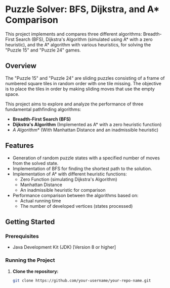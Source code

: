 # Puzzle Solver: BFS, Dijkstra, and A* Comparison

This project implements and compares three different algorithms: Breadth-First Search (BFS), Dijkstra's Algorithm (simulated using A* with a zero heuristic), and the A* algorithm with various heuristics, for solving the "Puzzle 15" and "Puzzle 24" games.

## Overview

The "Puzzle 15" and "Puzzle 24" are sliding puzzles consisting of a frame of numbered square tiles in random order with one tile missing. The objective is to place the tiles in order by making sliding moves that use the empty space.

This project aims to explore and analyze the performance of three fundamental pathfinding algorithms:

- **Breadth-First Search (BFS)**
- **Dijkstra's Algorithm** (Implemented as A* with a zero heuristic function)
- **A* Algorithm** (With Manhattan Distance and an inadmissible heuristic)

## Features

- Generation of random puzzle states with a specified number of moves from the solved state.
- Implementation of BFS for finding the shortest path to the solution.
- Implementation of A* with different heuristic functions:
  - Zero Function (simulating Dijkstra's Algorithm)
  - Manhattan Distance
  - An inadmissible heuristic for comparison
- Performance comparison between the algorithms based on:
  - Actual running time
  - The number of developed vertices (states processed)

## Getting Started

### Prerequisites

- Java Development Kit (JDK) [Version 8 or higher]

### Running the Project

1. **Clone the repository:**

   ```sh
   git clone https://github.com/your-username/your-repo-name.git
